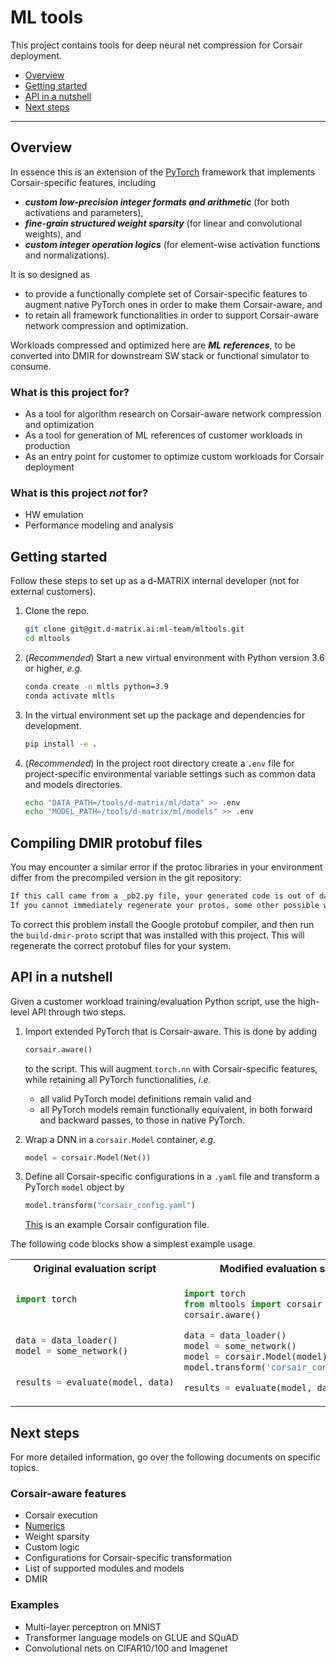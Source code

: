 # ML tools

This project contains tools for deep neural net compression for Corsair deployment.

  - [Overview](#overview)
  - [Getting started](#getting-started)
  - [API in a nutshell](#api-in-a-nutshell)
  - [Next steps](#next-steps)

---

## Overview

In essence this is an extension of the [PyTorch](https://pytorch.org/) framework that implements Corsair-specific features, including 
- ***custom low-precision integer formats and arithmetic*** (for both activations and parameters), 
- ***fine-grain structured weight sparsity*** (for linear and convolutional weights), and 
- ***custom integer operation logics*** (for element-wise activation functions and normalizations).

It is so designed as 
- to provide a functionally complete set of Corsair-specific features to augment native PyTorch ones in order to make them Corsair-aware, and
- to retain all framework functionalities in order to support Corsair-aware network compression and optimization.  

Workloads compressed and optimized here are ***ML references***, to be converted into DMIR for downstream SW stack or functional simulator to consume.

### What is this project for?

- As a tool for algorithm research on Corsair-aware network compression and optimization
- As a tool for generation of ML references of customer workloads in production
- As an entry point for customer to optimize custom workloads for Corsair deployment

### What is this project ***not*** for?

- HW emulation
- Performance modeling and analysis

## Getting started

Follow these steps to set up as a d-MATRiX internal developer (not for external customers).  

1. Clone the repo.
   ```sh
   git clone git@git.d-matrix.ai:ml-team/mltools.git
   cd mltools
   ```
2. (*Recommended*) Start a new virtual environment with Python version 3.6 or higher, _e.g._
   ```sh
   conda create -n mltls python=3.9
   conda activate mltls
   ```
3. In the virtual environment set up the package and dependencies for development.

    ```sh
    pip install -e .
    ```
4. (*Recommended*) In the project root directory create a `.env` file for project-specific environmental variable settings such as common data and models directories.
    ```sh
    echo "DATA_PATH=/tools/d-matrix/ml/data" >> .env
    echo "MODEL_PATH=/tools/d-matrix/ml/models" >> .env
    ```
    
## Compiling DMIR protobuf files

You may encounter a similar error if the protoc libraries in your environment differ from the precompiled version in the git repository:

``` sh
If this call came from a _pb2.py file, your generated code is out of date and must be regenerated with protoc >= 3.19.0.
If you cannot immediately regenerate your protos, some other possible workarounds are:
```

To correct this problem install the Google protobuf compiler, and then run the `build-dmir-proto` script that was installed with this project. This will regenerate the correct protobuf files for your system.

## API in a nutshell

Given a customer workload training/evaluation Python script, use the high-level API through two steps.

1. Import extended PyTorch that is Corsair-aware.  This is done by adding

    ```python
    corsair.aware()
    ```

    to the script.  This will augment `torch.nn` with Corsair-specific features, while retaining all PyTorch functionalities, _i.e._

    - all valid PyTorch model definitions remain valid and
    - all PyTorch models remain functionally equivalent, in both forward and backward passes, to those in native PyTorch.

2. Wrap a DNN in a `corsair.Model` container, _e.g._
   
    ```python
    model = corsair.Model(Net())
    ```

3. Define all Corsair-specific configurations in a `.yaml` file and transform a PyTorch `model` object by

    ```python
    model.transform("corsair_config.yaml")
    ```

    [This](configs/corsair_mnist_lenet.yaml) is an example Corsair configuration file.  

The following code blocks show a simplest example usage.  

<table>
<tr>
<th>Original evaluation script</th>
<th>Modified evaluation script</th>
</tr>
<tr>
<td>

```python
import torch​
​


data = data_loader()​
model = some_network()​

​​
results = evaluate(model, data)​
```

</td>
<td>

```python
import torch​
from mltools import corsair ​
​corsair.aware()

data = data_loader()​
model = some_network()​
model = corsair.Model(model)
model.transform('corsair_config.yaml') ​

results = evaluate(model, data)​
```

</td>
</tr>
</table>

## Next steps

For more detailed information, go over the following documents on specific topics.

### Corsair-aware features

- Corsair execution
- [Numerics](docs/numerics.rst)
- Weight sparsity
- Custom logic
- Configurations for Corsair-specific transformation
- List of supported modules and models
- DMIR

### Examples

- Multi-layer perceptron on MNIST
- Transformer language models on GLUE and SQuAD
- Convolutional nets on CIFAR10/100 and Imagenet
